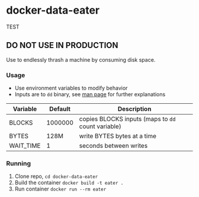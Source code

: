 # docker-data-eater

TEST
## DO NOT USE IN PRODUCTION

Use to endlessly thrash a machine by consuming disk space.

### Usage
- Use environment variables to modify behavior
- Inputs are to `dd` binary, see [man page](https://linux.die.net/man/1/dd) for further explanations

Variable | Default | Description
--- | --- | ---
BLOCKS | 1000000 | copies BLOCKS inputs (maps to `dd` count variable)
BYTES | 128M | write BYTES bytes at a time
WAIT_TIME | 1 | seconds between writes

### Running

1. Clone repo, `cd docker-data-eater`
1. Build the container `docker build -t eater .`
1. Run container `docker run --rm eater`
